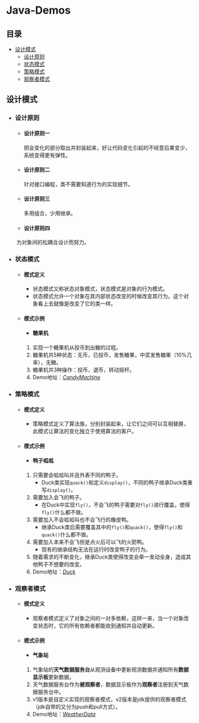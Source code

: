 # Java-Demos

## 目录
- [设计模式](#设计模式)
	- [设计原则](#设计原则)
	- [状态模式](#状态模式)
	- [策略模式](#策略模式)
	- [观察者模式](#观察者模式)
##  

## 设计模式
- ### 设计原则
	- #### 设计原则一
		把会变化的部分取出并封装起来，好让代码变化引起的不经意后果变少，系统变得更有弹性。
	- #### 设计原则二
		针对接口编程，类不需要知道行为的实现细节。
	- #### 设计原则三
		多用组合，少用继承。
	- #### 设计原则四
	  为对象间的松耦合设计而努力。

- ### 状态模式
	- #### 模式定义
		- 状态模式又称状态对象模式，状态模式是对象的行为模式。
		- 状态模式允许一个对象在其内部状态改变的时候改变其行为。这个对象看上去就像是改变了它的类一样。
	- #### 模式示例
		- #### 糖果机
		1. 实现一个糖果机从投币到出糖的过程。
		2. 糖果机共5种状态：无币，已投币，发售糖果，中奖发售糖果（10%几率），无糖。
		3. 糖果机共3种操作：投币，退币，转动摇杆。
		4. Demo地址：*[CandyMachine](https://github.com/nofucksay/java-demo/tree/master/src/main/java/com/jyc/designpatterns/_01_state/candymachine)*
		
- ### 策略模式
	- #### 模式定义
		- 策略模式定义了算法族，分别封装起来，让它们之间可以互相替换，此模式让算法的变化独立于使用算法的客户。
	- #### 模式示例
		- #### 鸭子呱呱
		1. 只需要会呱呱叫并且外表不同的鸭子。
			- Duck类实现`quack()`和定义`display()`，不同的鸭子继承Duck类重写`display()`。
		2. 需要加入会飞的鸭子。
			- 在Duck中实现`fly()`，不会飞的鸭子需要对`fly()`进行覆盖，使得`fly()`什么都不做。
		3. 需要加入不会呱呱叫也不会飞行的橡皮鸭。
			- 继承Duck类后需要覆盖其中的`fly()`和`quack()`，使得`fly()`和`quack()`什么都不做。
		4. 需要加入本来不会飞但是点火后可以飞的火箭鸭。
			- 现有的继承结构无法在运行时改变鸭子的行为。
		5. 随着需求的不断变化，继承Duck类使得改变会牵一发动全身，造成其他鸭子不想要的改变。
		6. Demo地址：*[Duck](https://github.com/nofucksay/java-demo/tree/master/src/main/java/com/jyc/designpatterns/_02_strategy/duck)*

- ### 观察者模式
	- #### 模式定义
		- 观察者模式定义了对象之间的一对多依赖，这样一来，当一个对象改变状态时，它的所有依赖者都能收到通知并自动更新。
	- #### 模式示例
		- #### 气象站
		1. 气象站的**天气数据服务台**从观测设备中更新观测数据并通知所有**数据显示板**更新数据。
		2. 天气数据服务台作为**被观察者**，数据显示板作为**观察者**注册到天气数据服务台中。
		3. v1版本是自定义实现的观察者模式，v2版本是jdk提供的观察者模式（jdk自带的又分为push和pull方式）。
		4. Demo地址：*[WeatherData](https://github.com/nofucksay/java-demo/tree/master/src/main/java/com/jyc/designpatterns/_03_observer/weatherstation)*
